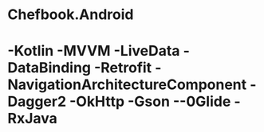 # Chefbook.Android
# -Kotlin  -MVVM   -LiveData   -DataBinding   -Retrofit   -NavigationArchitectureComponent   -Dagger2   -OkHttp   -Gson   --0Glide -RxJava 
